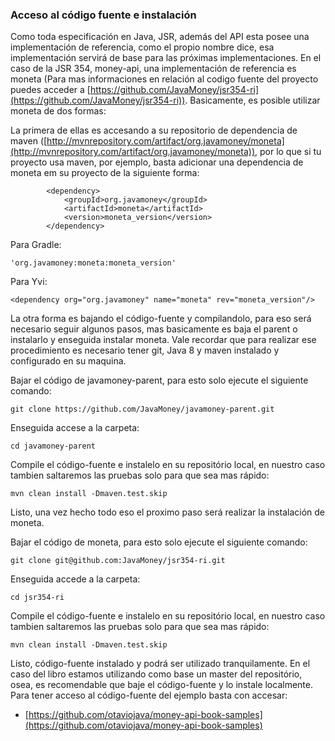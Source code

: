 ### Acceso al código fuente e instalación

Como toda especificación en Java, JSR, además del API esta posee una implementación de referencia, como el propio nombre dice, esa implementación servirá de base para las próximas implementaciones. En el caso de la JSR 354, money-api, una implementación de referencia es moneta (Para mas informaciones en relación al codigo fuente del proyecto puedes acceder a [https://github.com/JavaMoney/jsr354-ri](https://github.com/JavaMoney/jsr354-ri)). Basicamente, es posible utilizar moneta de dos formas:

La primera de ellas es accesando a su repositorio de dependencia de maven ([http://mvnrepository.com/artifact/org.javamoney/moneta](http://mvnrepository.com/artifact/org.javamoney/moneta)), por lo que si tu proyecto usa maven, por ejemplo, basta adicionar una dependencia de moneta em su proyecto de la siguiente forma:

```
        <dependency>
            <groupId>org.javamoney</groupId>
            <artifactId>moneta</artifactId>
            <version>moneta_version</version>
        </dependency>
```

Para Gradle:
```
'org.javamoney:moneta:moneta_version'
```

Para Yvi:
```
<dependency org="org.javamoney" name="moneta" rev="moneta_version"/>
```


La otra forma es bajando el código-fuente y compilandolo, para eso será necesario seguir algunos pasos, mas basicamente es baja el parent o instalarlo y enseguida instalar moneta. Vale recordar que para realizar ese procedimiento es necesario tener git, Java 8 y maven instalado y configurado en su maquina.


Bajar el código de javamoney-parent, para esto solo ejecute el siguiente comando:

```
git clone https://github.com/JavaMoney/javamoney-parent.git
```

Enseguida accese a la carpeta:
```
cd javamoney-parent
```

Compile el código-fuente e instalelo en su repositório local, en nuestro caso tambien saltaremos las pruebas solo para que sea mas rápido:

```
mvn clean install -Dmaven.test.skip
```

Listo, una vez hecho todo eso el proximo paso será realizar la instalación de moneta.

Bajar el código de moneta, para esto solo ejecute el siguiente comando:

```
git clone git@github.com:JavaMoney/jsr354-ri.git
```

Enseguida accede a la carpeta:

```
cd jsr354-ri
```

Compile el código-fuente e instalelo en su repositório local, en nuestro caso tambien saltaremos las pruebas solo para que sea mas rápido:

```
mvn clean install -Dmaven.test.skip
```


Listo, código-fuente instalado y podrá ser utilizado tranquilamente. En el caso del libro estamos utilizando como base un master del repositório, osea, es recomendable que baje el código-fuente y lo instale localmente. Para tener acceso al código-fuente del ejemplo basta con accesar:

* [https://github.com/otaviojava/money-api-book-samples](https://github.com/otaviojava/money-api-book-samples)

